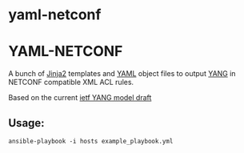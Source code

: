 # yaml-netconf

YAML-NETCONF
======================
A bunch of [Jinja2](http://jinja.pocoo.org/docs/dev/) templates and [YAML](http://docs.ansible.com/ansible/YAMLSyntax.html) object files to output [YANG](https://tools.ietf.org/html/rfc6020) in NETCONF compatible XML ACL rules.

Based on the current [ietf YANG model draft](https://tools.ietf.org/html/draft-ietf-netmod-acl-model-06)

Usage:
------
    ansible-playbook -i hosts example_playbook.yml

